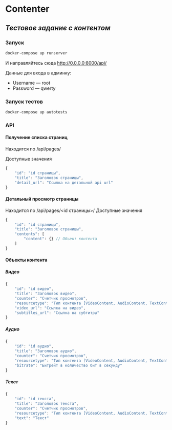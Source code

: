# Contenter
## _Тестовое задание с контентом_


### Запуск

```sh
docker-compose up runserver
```
И направляйтесь сюда http://0.0.0.0:8000/api/

Данные для входа в админку:
* Username — root
* Password — qwerty

### Запуск тестов
```sh
docker-compose up autotests
```
### API
#### Получение списка страниц
Находится по /api/pages/

Доступные значения
```js
{
    "id": "id страницы",
    "title": "Заголовок страницы",
    "detail_url": "Ссылка на детальной api url"
}
```
#### Детальный просмотр страницы
Находится по /api/pages/<id страницы>/
Доступные значения
```js
{
    "id": "id страницы",
    "title": "Заголовок страницы",
    "contents": [
        "content": {} // Объект контента
    ]
}
```
#### Объекты контента
##### Видео
```js
{
    "id": "id видео",
    "title": "Заголовок видео",
    "counter": "Счетчик просмотров",
    "resourcetype": "Тип контента [VideoContent, AudioContent, TextContent]",
    "video_url": "Ссылка на видео",
    "subtitles_url": "Ссылка на субтитры" 
}
```
##### Аудио
```js
{
    "id": "id аудио",
    "title": "Заголовок аудио",
    "counter": "Счетчик просмотров",
    "resourcetype": "Тип контента [VideoContent, AudioContent, TextContent]",
    "bitrate": "Битрейт в количество бит в секунду"
}
```
##### Текст
```js
{
    "id": "id текста",
    "title": "Заголовок текста",
    "counter": "Счетчик просмотров",
    "resourcetype": "Тип контента [VideoContent, AudioContent, TextContent]",
    "text": "Текст"
}
```
